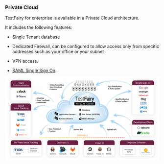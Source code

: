 ### Private Cloud

TestFairy for enterprise is available in a Private Cloud architecture.

It includes the following features:

- Single Tenant database

- Dedicated Firewall, can be configured to allow access only from specific addresses such as your office or your subnet

- VPN access.

- [SAML Single Sign On](https://docs.testfairy.com/Single_Sign_On/SSO.html).



![ alt upload](/img/testfairy_cloud.png)


